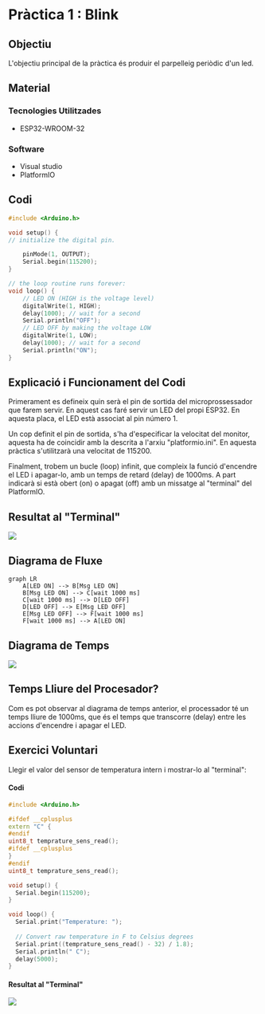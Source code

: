 # Pràctica 1 : Blink

## **Objectiu** 
L'objectiu principal de la pràctica és produir el parpelleig periòdic d'un led.

## **Material**

### Tecnologies Utilitzades
- ESP32-WROOM-32
### Software
- Visual studio
- PlatformIO

## **Codi**
~~~cpp
#include <Arduino.h>

void setup() {
// initialize the digital pin.

    pinMode(1, OUTPUT);
    Serial.begin(115200);
}

// the loop routine runs forever:
void loop() {
    // LED ON (HIGH is the voltage level)
    digitalWrite(1, HIGH); 
    delay(1000); // wait for a second
    Serial.println("OFF");
    // LED OFF by making the voltage LOW
    digitalWrite(1, LOW);
    delay(1000); // wait for a second
    Serial.println("ON");
}
~~~

## **Explicació i Funcionament del Codi**
Primerament es defineix quin serà el pin de sortida del microprossessador que farem servir. En aquest cas faré servir un LED del propi ESP32. En aquesta placa, el LED està associat al pin número 1.

Un cop definit el pin de sortida, s'ha d'especificar la velocitat del monitor, aquesta ha de coincidir amb la descrita a l'arxiu "platformio.ini". En aquesta pràctica s'utilitzarà una velocitat de 115200.    

Finalment, trobem un bucle (loop) infinit, que compleix la funció d'encendre el LED i apagar-lo, amb un temps de retard (delay) de 1000ms. A part indicarà si està obert (on) o apagat (off) amb un missatge al "terminal" del PlatformIO.

## **Resultat al "Terminal"**
![](Terminal.png)


## **Diagrama de Fluxe** 
```mermaid
graph LR
    A[LED ON] --> B[Msg LED ON]
    B[Msg LED ON] --> C[wait 1000 ms]
    C[wait 1000 ms] --> D[LED OFF]
    D[LED OFF] --> E[Msg LED OFF]
    E[Msg LED OFF] --> F[wait 1000 ms]
    F[wait 1000 ms] --> A[LED ON]
```

## **Diagrama de Temps** 
![](Diagrama_temps.PNG)


## **Temps Lliure del Procesador?** 
Com es pot observar al diagrama de temps anterior, el processador té un temps lliure de 1000ms, que és el temps que transcorre (delay) entre les accions d'encendre i apagar el LED.


## **Exercici Voluntari**
Llegir el valor del sensor de temperatura intern i mostrar-lo al "terminal":

#### **Codi**
~~~cpp
#include <Arduino.h>

#ifdef __cplusplus
extern "C" {
#endif
uint8_t temprature_sens_read();
#ifdef __cplusplus
}
#endif
uint8_t temprature_sens_read();

void setup() {
  Serial.begin(115200);
}

void loop() {
  Serial.print("Temperature: ");
  
  // Convert raw temperature in F to Celsius degrees
  Serial.print((temprature_sens_read() - 32) / 1.8);
  Serial.println(" C");
  delay(5000);
}
~~~
#### **Resultat al "Terminal"**
![](Terminal_Extra.PNG)